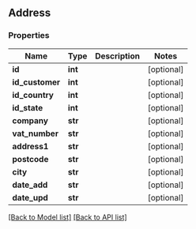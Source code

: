 ## Address

### Properties
Name | Type | Description | Notes
------------ | ------------- | ------------- | -------------
**id** | **int** |  | [optional] 
**id_customer** | **int** |  | [optional] 
**id_country** | **int** |  | [optional] 
**id_state** | **int** |  | [optional] 
**company** | **str** |  | [optional] 
**vat_number** | **str** |  | [optional] 
**address1** | **str** |  | [optional] 
**postcode** | **str** |  | [optional] 
**city** | **str** |  | [optional] 
**date_add** | **str** |  | [optional] 
**date_upd** | **str** |  | [optional] 

[[Back to Model list]](#documentation-for-models) [[Back to API list]](#documentation-for-api-endpoints)


